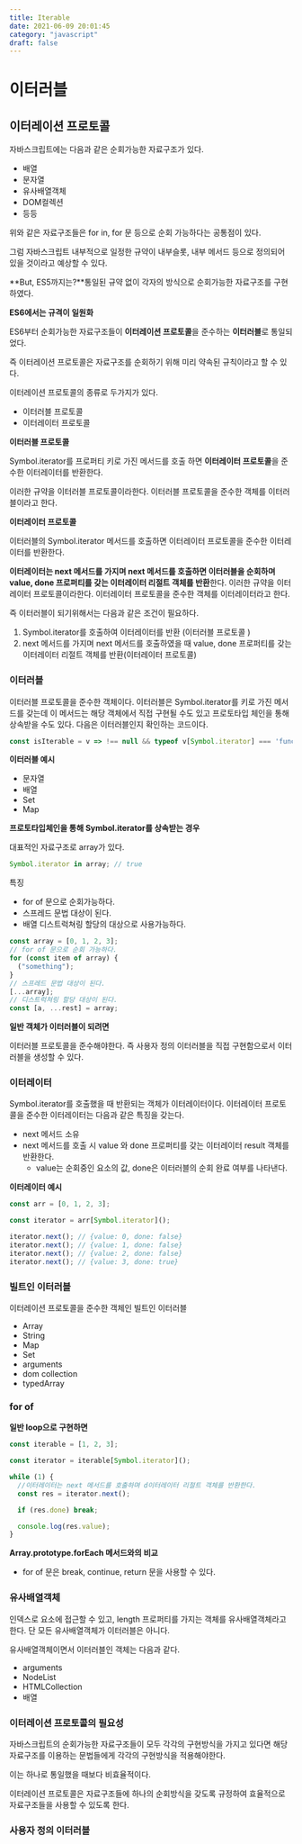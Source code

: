 ```yaml
---
title: Iterable
date: 2021-06-09 20:01:45
category: "javascript"
draft: false
---
```


# 이터러블

## 이터레이션 프로토콜

자바스크립트에는 다음과 같은 순회가능한 자료구조가 있다.

- 배열
- 문자열
- 유사배열객체
- DOM컬렉션
- 등등

위와 같은 자료구조들은 for in, for 문 등으로 순회 가능하다는 공통점이 있다.

그럼 자바스크립트 내부적으로 일정한 규약이 내부슬롯, 내부 메서드 등으로 정의되어 있을 것이라고 예상할 수 있다.

**But, ES5까지는?**통일된 규약 없이 각자의 방식으로 순회가능한 자료구조를 구현하였다.

**ES6에서는 규격이 일원화**

ES6부터 순회가능한 자료구조들이 **이터레이션 프로토콜**을 준수하는 **이터러블**로 통일되었다.

즉 이터레이션 프로토콜은 자료구조를 순회하기 위해 미리 약속된 규칙이라고 할 수 있다.

이터레이션 프로토콜의 종류로 두가지가 있다.

- 이터러블 프로토콜
- 이터레이터 프로토콜

**이터러블 프로토콜**

Symbol.iterator를 프로퍼티 키로 가진 메서드를 호출 하면 **이터레이터 프로토콜**을 준수한 이터레이터를 반환한다.

이러한 규약을 이터러블 프로토콜이라한다. 이터러블 프로토콜을 준수한 객체를 이터러블이라고 한다.

**이터레이터 프로토콜**

이터러블의 Symbol.iterator 메서드를 호출하면 이터레이터 프로토콜을 준수한 이터레이터를 반환한다.

**이터레이터는 next 메서드를 가지며 next 메서드를 호출하면 이터러블을 순회하며 value, done 프로퍼티를 갖는 이터레이터 리절트 객체를 반환**한다. 이러한 규약을 이터레이터 프로토콜이라한다. 이터레이터 프로토콜을 준수한 객체를 이터레이터라고 한다.

즉 이터러블이 되기위해서는 다음과 같은 조건이 필요하다.

1. Symbol.iterator를 호출하여 이터레이터를 반환 (이터러블 프로토콜 )
2. next 메서드를 가지며 next 메서드를 호출하였을 때 value, done 프로퍼티를 갖는 이터레이터 리절트 객체를 반환(이터레이터 프로토콜)

### 이터러블

이터러블 프로토콜을 준수한 객체이다. 이터러블은 Symbol.iterator를 키로 가진 메서드를 갖는데 이 메서드는 해당 객체에서 직접 구현될 수도 있고 프로토타입 체인을 통해 상속받을 수도 있다. 다음은 이터러블인지 확인하는 코드이다.

```js
const isIterable = v => !== null && typeof v[Symbol.iterator] === 'function'
```

**이터러블 예시**

- 문자열
- 배열
- Set
- Map

**프로토타입체인을 통해 Symbol.iterator를 상속받는 경우**

대표적인 자료구조로 array가 있다.

```js
Symbol.iterator in array; // true
```

특징

- for of 문으로 순회가능하다.
- 스프레드 문법 대상이 된다.
- 배열 디스트럭쳐링 할당의 대상으로 사용가능하다.

```js
const array = [0, 1, 2, 3];
// for of 문으로 순회 가능하다.
for (const item of array) {
  ("something");
}
// 스프레드 문법 대상이 된다.
[...array];
// 디스트럭쳐링 할당 대상이 된다.
const [a, ...rest] = array;
```

**일반 객체가 이터러블이 되려면**

이터러블 프로토콜을 준수해야한다. 즉 사용자 정의 이터러블을 직접 구현함으로서 이터러블을 생성할 수 있다.

### 이터레이터

Symbol.iterator를 호출했을 때 반환되는 객체가 이터레이터이다. 이터레이터 프로토콜을 준수한 이터레이터는 다음과 같은 특징을 갖는다.

- next 메서드 소유
- next 메서드를 호출 시 value 와 done 프로퍼티를 갖는 이터레이터 result 객체를 반환한다.
  - value는 순회중인 요소의 값, done은 이터러블의 순회 완료 여부를 나타낸다.

**이터레이터 예시**

```js
const arr = [0, 1, 2, 3];

const iterator = arr[Symbol.iterator]();

iterator.next(); // {value: 0, done: false}
iterator.next(); // {value: 1, done: false}
iterator.next(); // {value: 2, done: false}
iterator.next(); // {value: 3, done: true}
```

### 빌트인 이터러블

이터레이션 프로토콜을 준수한 객체인 빌트인 이터러블

- Array
- String
- Map
- Set
- arguments
- dom collection
- typedArray

### for of

**일반 loop으로 구현하면**

```js
const iterable = [1, 2, 3];

const iterator = iterable[Symbol.iterator]();

while (1) {
  //이터레이터는 next 메서드를 호출하며 d이터레이터 리절트 객체를 반환한다.
  const res = iterator.next();

  if (res.done) break;

  console.log(res.value);
}
```

**Array.prototype.forEach 메서드와의 비교**

- for of 문은 break, continue, return 문을 사용할 수 있다.

### 유사배열객체

인덱스로 요소에 접근할 수 있고, length 프로퍼티를 가지는 객체를 유사배열객체라고 한다. 단 모든 유사배열객체가 이터러블은 아니다.

유사배열객체이면서 이터러블인 객체는 다음과 같다.

- arguments
- NodeList
- HTMLCollection
- 배열

### 이터레이션 프로토콜의 필요성

자바스크립트의 순회가능한 자료구조들이 모두 각각의 구현방식을 가지고 있다면 해당 자료구조를 이용하는 문법들에게 각각의 구현방식을 적용해야한다.

이는 하나로 통일했을 때보다 비효율적이다.

이터레이션 프로토콜은 자료구조들에 하나의 순회방식을 갖도록 규정하여 효율적으로 자료구조들을 사용할 수 있도록 한다.

### 사용자 정의 이터러블
